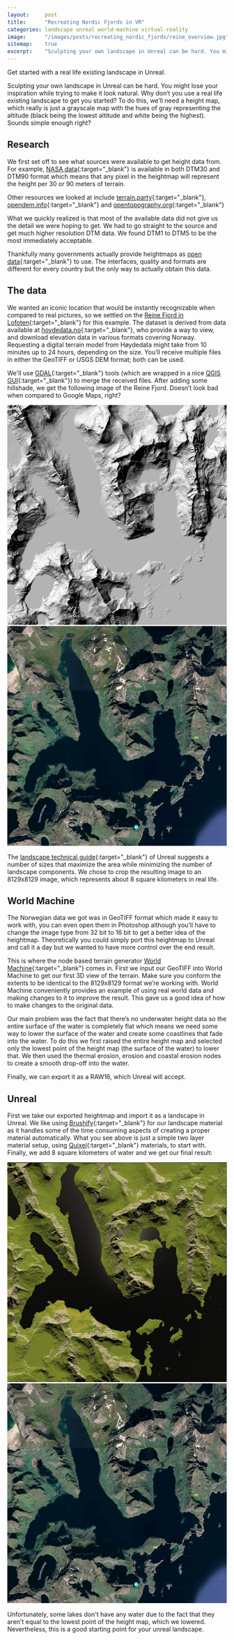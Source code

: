 ```yaml
---
layout:     post
title:      "Recreating Nordic Fjords in VR"
categories: landscape unreal world-machine virtual-reality
image:      "/images/posts/recreating_nordic_fjords/reine_overview.jpg"
sitemap:    true
excerpt:    "Sculpting your own landscape in Unreal can be hard. You might lose your inspiration while trying to make it look natural. Why don’t you use a real life existing landscape to get you started?"
---
```



<p class="lead">
  Get started with a real life existing landscape in Unreal.
</p>

Sculpting your own landscape in Unreal can be hard. You might lose your inspiration while trying to make it look natural. Why don’t you use a real life existing landscape to get you started? To do this, we’ll need a height map, which really is just a grayscale map with the hues of gray representing the altitude (black being the lowest altitude and white being the highest). Sounds simple enough right?

## Research

We first set off to see what sources were available to get height data from. For example, [NASA data](http://dwtkns.com/srtm){:target="_blank"} is available in both DTM30 and DTM90 format which means that any pixel in the heightmap will represent the height per 30 or 90 meters of terrain.

Other resources we looked at include [terrain.party](https://terrain.party){:target="_blank"}, [opendem.info](https://opendem.info){:target="_blank"} and [opentopography.org](https://opentopography.org){:target="_blank"}

What we quickly realized is that most of the available data did not give us the detail we were hoping to get. We had to go straight to the source and get much higher resolution DTM data. We found DTM1 to DTM5 to be the most immediately acceptable.

Thankfully many governments actually provide heightmaps as [open data](https://github.com/openterrain/openterrain/wiki/Terrain-Data){:target="_blank"} to use. The interfaces, quality and formats are different for every country but the only way to actually obtain this data.

## The data 
We wanted an iconic location that would be instantly recognizable when compared to real pictures, so we settled on the [Reine Fjord in Lofoten](https://www.google.com/search?q=Reine+Fjord&tbm=isch){:target="_blank"} for this example. The dataset is derived from data available at [hoydedata.no](https://hoydedata.no){:target="_blank"}, who provide a way to view, and download elevation data in various formats covering Norway. Requesting a digital terrain model from Høydedata might take from 10 minutes up to 24 hours, depending on the size. You’ll receive multiple files in either the GeoTIFF or USGS DEM format; both can be used.

We'll use [GDAL](https://gdal.org){:target="_blank"} tools (which are wrapped in a nice [QGIS GUI](https://www.qgis.org){:target="_blank"}) to merge the received files. After adding some hillshade, we get the following image of the Reine Fjord. Doesn’t look bad when compared to Google Maps, right?

<div id="images1" class="mb-3 twentytwenty-container">
 <img class="w-100" src="/images/posts/recreating_nordic_fjords/reine_selection_hillshade.jpg" />
 <img class="w-100" src="/images/posts/recreating_nordic_fjords/reine_selection_google_maps.jpg" />
</div>

The [landscape technical guide](https://docs.unrealengine.com/en-US/Engine/Landscape/TechnicalGuide/index.html#recommendedlandscapesizes){:target="_blank"} of Unreal suggests a number of sizes that maximize the area while minimizing the number of landscape components. We chose to crop the resulting image to an 8129x8129 image, which represents about 8 square kilometers in real life. 

## World Machine
The Norwegian data we got was in GeoTIFF format which made it easy to work with, you can even open them in Photoshop although you’ll have to change the image type from 32 bit to 16 bit to get a better idea of the heightmap. Theoretically you could simply port this heightmap to Unreal and call it a day but we wanted to have more control over the end result. 

This is where the node based terrain generator [World Machine](https://www.world-machine.com/){:target="_blank"} comes in. First we input our GeoTIFF into World Machine to get our first 3D view of the terrain. Make sure you conform the extents to be identical to the 8129x8129 format we’re working with. World Machine conveniently provides an example of using real world data and making changes to it to improve the result. This gave us a good idea of how to make changes to the original data.

Our main problem was the fact that there’s no underwater height data so the entire surface of the water is completely flat which means we need some way to lower the surface of the water and create some coastlines that fade into the water. To do this we first raised the entire height map and selected only the lowest point of the height map (the surface of the water) to lower that. We then used the thermal erosion, erosion and coastal erosion nodes to create a smooth drop-off into the water.

Finally, we can export it as a RAW16, which Unreal will accept.

## Unreal
First we take our exported heightmap and import it as a landscape in Unreal. We like using [Brushify](https://www.brushify.io){:target="_blank"} for our landscape material as it handles some of the time consuming aspects of creating a proper material automatically. What you see above is just a simple two layer material setup, using [Quixel](https://quixel.com/bridge){:target="_blank"} materials, to start with. Finally, we add 8 square kilometers of water and we get our final result:

<div id="images2" class="mb-3 twentytwenty-container">
 <img class="w-100" src="/images/posts/recreating_nordic_fjords/reine_selection_unreal.jpg" />
 <img class="w-100" src="/images/posts/recreating_nordic_fjords/reine_selection_google_maps.jpg" />
</div>

Unfortunately, some lakes don't have any water due to the fact that they aren't equal to the lowest point of the height map, which we lowered. Nevertheless, this is a good starting point for your unreal landscape.

<script>
$(window).on('load',function() {
  $("#images1").twentytwenty({
  	before_label: 'Hillshade',
  	after_label: 'Google Maps',
  });
  $("#images2").twentytwenty({
  	before_label: 'Unreal Landscape',
  	after_label: 'Google Maps',
  });
});
</script>